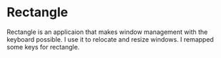 # Rectangle
 Rectangle is an applicaion that makes window management with the keyboard
 possible.
 I use it to relocate and resize windows. I remapped some keys for rectangle.
